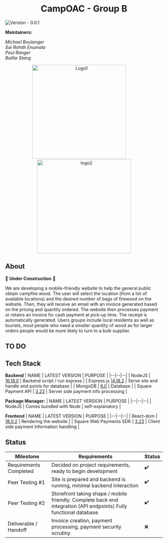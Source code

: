 ﻿<h1 align="center">
CampOAC - Group B
</h1>

![Version - 0.0.1](https://img.shields.io/badge/version-pending-lightgrey?style=for-the-badge)

**Maintainers:** <br />

_Michael Boulanger
<br />
Sai Rohith Enumala
 <br />
 Paul Ranger
 <br />
 Baillie Stang_

<p align="center">
  <img alt="Logo1" src="https://media.discordapp.net/attachments/931270620547784754/1045467416894902332/Camp-OAC-Logo-Primary.png" width="300" height = "300">
&nbsp; &nbsp; &nbsp; &nbsp;
  <img alt="logo2" src="https://media.discordapp.net/attachments/931270620547784754/1045468871781523456/officialclublogo_rotary.png" width="300" height = "300">
</p>

## About

 🚧 **Under Construction** 🚧 <br />

We are developing a mobile-friendly website to help the general public obtain
campfire wood. The user will select the location (from a list of available locations)
and the desired number of bags of firewood on the website. Then, they will receive an email
with an invoice generated based on the pricing and quantity ordered. The website then processes
payment or retains an invoice for cash payment at pick-up time. The receipt is automatically generated.
Users groups include local residents as well as tourists, most people who need a smaller quantity of wood
as for larger orders people would be more likely to turn to a bulk supplier.

## TO DO

## Tech Stack

**Backend**
| NAME | LATEST VERSION | PURPOSE |
|--|--|--|
| NodeJS | [16.18.0](https://nodejs.org/en/) | Backend script / run express |
| Express.js |[4.18.2](https://www.npmjs.com/package/express) | Serve site and handle end points for database |
| MongoDB | [6.0](https://www.mongodb.com/) | Database |
| Square Payment API | [3.23](https://github.com/square/web-payments-quickstart) | Server side payment info processing |

**Package Manager:**
| NAME | LATEST VERSION | PURPOSE |
|--|--|--|
| NodeJS | Comes bundled with Node | self-explanatory |

**Frontend**
| NAME | LATEST VERSION | PURPOSE |
|--|--|--|
| React-dom | [18.0.2](https://www.npmjs.com/package/react-dom) | Rendering the website |
| Square Web Payments SDK | [3.23](https://github.com/square/web-payments-quickstart) | Client side payment information handling |

## Status

| Milestone | Requirements | Status|
|--|--|--|
| Requirements Completed | Decided on project requirements, ready to begin development | ✔️|
| Peer Testing #1 | Site is prepared and backend is running, minimal backend interaction | ✔️|
| Peer Testing #2 | Storefront taking shape / mobile friendly. Complete back end integration (API endpoints) Fully functional database | ✔️|
| Deliverable / Handoff | Invoice creation, payment processing, payment security scrutiny| ❌|
